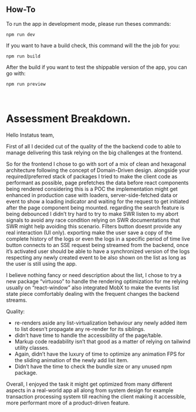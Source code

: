 ## How-To
To run the app in development mode, please run theses commands:
```
npm run dev
```

If you want to have a build check, this command will the the job for you:
```
npm run build
```

After the build if you want to test the shippable version of the app, you can go with:
```
npm run preview
```

<br>

# Assessment Breakdown. 

Hello Instatus team,

First of all I decided cut of the quality of the the backend code to able to manage delivering this task relying on the big challenges at the frontend.

So for the frontend I chose to go with sort of a mix of clean and hexagonal architecture following the concept of Domain-Driven design. alongside your required/preferred stack of packages I tried to make the client code as performant as possible, page prefetches the data before react components being rendered considering this is a POC the implementation might get enhanced in production case with loaders, server-side-fetched data or event to show a loading indicator and waiting for the request to get initiated after the page component being mounted. regarding the search feature is being debounced I didn’t try hard to try to make SWR listen to my abort signals to avoid any race condition relying on SWR documentations that SWR might help avoiding this scenario. Filters button doesnt provide any real interaction (UI only). exporting make the user save a copy of the complete history of the logs or even the logs in a specific period of time live button connects to an SSE request being streamed from the backend, once it’s activated user should be able to have a synchronized version of the logs respecting any newly created event to be also shown on the list as long as the user is still using the app.

I believe nothing fancy or need description about the list, I chose to try a new package “virtuoso” to handle the rendering optimization for me relying usually on “react-window” also integrated MobX to make the events list state piece comfortably dealing with the frequent changes the backend streams.

Quality: 

- re-renders aside any list-virtualization behaviour any newly added item to list doesn’t propagate any re-render for its siblings.
- didn’t have time to handle the accessibility of the page/table.
- Markup code readability isn’t that good as a matter of relying on tailwind utility classes.
- Again, didn’t have the luxury of time to optimize any animation FPS for the sliding animation of the newly add list item.
- Didn’t have the time to check the bundle size or any unused npm package.

Overall, I enjoyed the task it might get optimized from many different aspects in a real-world app all along from system design for example transaction processing system till reaching the client making it accessible, more performant more of a product-driven feature.